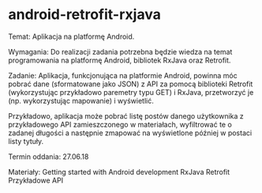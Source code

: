# android-retrofit-rxjava

Temat: 
Aplikacja na platformę Android. 

Wymagania: 
Do realizacji zadania potrzebna będzie wiedza na temat programowania na platformę Android, bibliotek RxJava oraz Retrofit. 

Zadanie: 
Aplikacja, funkcjonująca na platformie Android, powinna móc pobrać dane (sformatowane jako JSON) z API za pomocą biblioteki Retrofit (wykorzystując przykładowo paremetry typu GET) i RxJava, przetworzyć je (np. wykorzystując mapowanie) i wyświetlić. 

Przykładowo, aplikacja może pobrać listę postów danego użytkownika z przykładowego API zamieszczonego w materiałach, wyfiltrować te o zadanej długości a następnie zmapować na wyświetlone później w postaci listy tytuły. 

Termin oddania: 
27.06.18 

Materiały: 
Getting started with Android development 
RxJava 
Retrofit 
Przykładowe API

